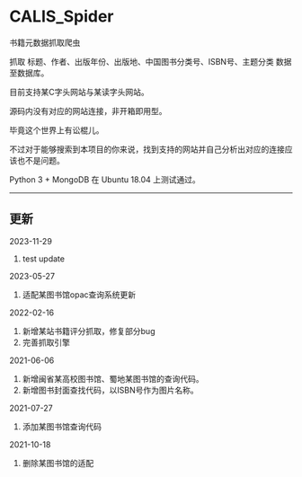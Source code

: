 # CALIS_Spider

书籍元数据抓取爬虫

抓取 标题、作者、出版年份、出版地、中国图书分类号、ISBN号、主题分类 数据至数据库。

目前支持某C字头网站与某读字头网站。

源码内没有对应的网站连接，非开箱即用型。

毕竟这个世界上有讼棍儿。

不过对于能够搜索到本项目的你来说，找到支持的网站并自己分析出对应的连接应该也不是问题。

Python 3 + MongoDB 在 Ubuntu 18.04 上测试通过。

----

## 更新
2023-11-29

1. test update

2023-05-27

1. 适配某图书馆opac查询系统更新

2022-02-16

1. 新增某站书籍评分抓取，修复部分bug
2. 完善抓取引擎

2021-06-06

1. 新增闽省某高校图书馆、蜀地某图书馆的查询代码。
2. 新增图书封面查找代码，以ISBN号作为图片名称。

2021-07-27

1. 添加某图书馆查询代码

2021-10-18

1. 删除某图书馆的适配
